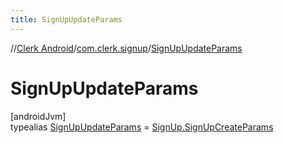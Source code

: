 ```yaml
---
title: SignUpUpdateParams
---
```

//[Clerk Android](../../../index.html)/[com.clerk.signup](../index.html)/[SignUpUpdateParams](index.html)



# SignUpUpdateParams



[androidJvm]\
typealias [SignUpUpdateParams](index.html) = [SignUp.SignUpCreateParams](../-sign-up/-sign-up-create-params/index.html)


